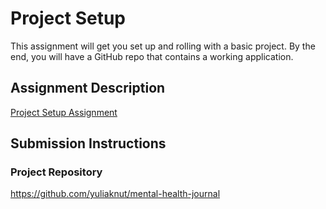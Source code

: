 # Project Setup
This assignment will get you set up and rolling with a basic project. By the end, you will have a GitHub repo that contains a working application.

## Assignment Description
[Project Setup Assignment](https://education.launchcode.org/liftoff/modules/assignments/project-setup)

## Submission Instructions

### Project Repository
https://github.com/yuliaknut/mental-health-journal

